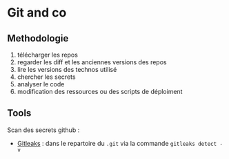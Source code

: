 # Git and co

## Methodologie

1. télécharger les repos
2. regarder les diff et les anciennes versions des repos
3. lire les versions des technos utilisé
4. chercher les secrets
5. analyser le code
6. modification des ressources ou des scripts de déploiment

## Tools

Scan des secrets github :

* [Gitleaks](https://github.com/gitleaks/gitleaks) : dans le repartoire du `.git` via la commande `gitleaks detect -v`

